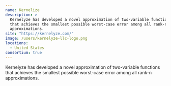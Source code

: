 ```yaml
---
name: Kernelize
description: > 
  Kernelyze has developed a novel approximation of two-variable functions
  that achieves the smallest possible worst-case error among all rank-n
  approximations.
site: "https://kernelyze.com/"
image: /users/kernelyze-llc-logo.png
locations: 
  - United States
consortium: true
---
```



Kernelyze has developed a novel approximation of two-variable functions
that achieves the smallest possible worst-case error among all rank-n
approximations.
